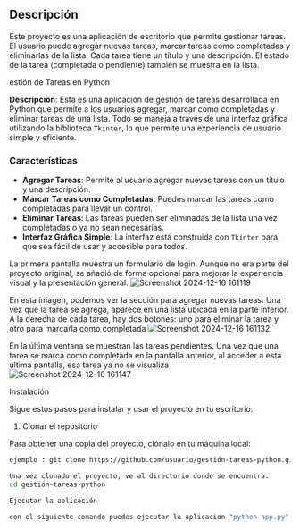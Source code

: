 ## Descripción

Este proyecto es una aplicación de escritorio que permite gestionar tareas. El usuario puede agregar nuevas tareas, marcar tareas como completadas y eliminarlas de la lista. Cada tarea tiene un título y una descripción. El estado de la tarea (completada o pendiente) también se muestra en la lista.

estión de Tareas en Python

**Descripción**: Esta es una aplicación de gestión de tareas desarrollada en Python que permite a los usuarios agregar, marcar como completadas y eliminar tareas de una lista. 
Todo se maneja a través de una interfaz gráfica utilizando la biblioteca `Tkinter`, lo que permite una experiencia de usuario simple y eficiente. 

### Características

- **Agregar Tareas**: Permite al usuario agregar nuevas tareas con un título y una descripción.
- **Marcar Tareas como Completadas**: Puedes marcar las tareas como completadas para llevar un control.
- **Eliminar Tareas**: Las tareas pueden ser eliminadas de la lista una vez completadas o ya no sean necesarias.
- **Interfaz Gráfica Simple**: La interfaz está construida con `Tkinter` para que sea fácil de usar y accesible para todos.


La primera pantalla muestra un formulario de login. Aunque no era parte del proyecto original, se añadió de forma opcional para mejorar la experiencia visual y la presentación general.
![Screenshot 2024-12-16 161119](https://github.com/user-attachments/assets/df9de943-6b0b-4e46-8630-dca2df82843c)

En esta imagen, podemos ver la sección para agregar nuevas tareas. Una vez que la tarea se agrega, aparece en una lista ubicada en la parte inferior. A la derecha de cada tarea, hay dos botones: uno para eliminar la tarea y otro para marcarla como completada
![Screenshot 2024-12-16 161132](https://github.com/user-attachments/assets/af74ab78-1d0b-46f2-8bf2-7b6a42409d1f)

En la última ventana se muestran las tareas pendientes. Una vez que una tarea se marca como completada en la pantalla anterior, al acceder a esta última pantalla, esa tarea ya no se visualiza
![Screenshot 2024-12-16 161147](https://github.com/user-attachments/assets/f5525dc6-cb2d-4331-960f-687d7a5d5248)

Instalación

Sigue estos pasos para instalar y usar el proyecto en tu escritorio:

1. Clonar el repositorio

Para obtener una copia del proyecto, clónalo en tu máquina local:

```bash
ejemplo : git clone https://github.com/usuario/gestión-tareas-python.git

Una vez clonado el proyecto, ve al directorio donde se encuentra:
cd gestión-tareas-python

Ejecutar la aplicación

con el siguiente comando puedes ejecutar la aplicacion "python app.py"
